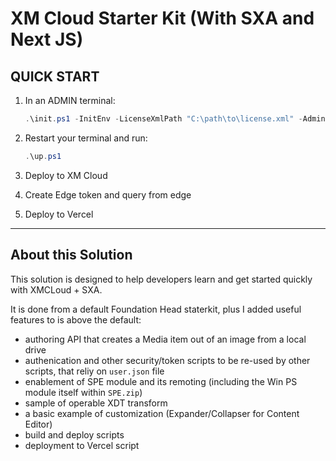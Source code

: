 # XM Cloud Starter Kit (With SXA and Next JS)

## QUICK START

1. In an ADMIN terminal:

    ```ps1
    .\init.ps1 -InitEnv -LicenseXmlPath "C:\path\to\license.xml" -AdminPassword "b"
    ```

2. Restart your terminal and run:

    ```ps1
    .\up.ps1
    ```

3. Deploy to XM Cloud

4. Create Edge token and query from edge

5. Deploy to Vercel

*** 

## About this Solution

This solution is designed to help developers learn and get started quickly with XMCLoud + SXA.

It is done from a default Foundation Head staterkit, plus I added useful features to is above the default:

- authoring API that creates a Media item out of an image from a local drive
- authenication and other security/token scripts to be re-used by other scripts, that reliy on `user.json` file
- enablement of SPE module and its remoting (including the Win PS module itself within `SPE.zip`)
- sample of operable XDT transform
- a basic example of customization (Expander/Collapser for Content Editor)
- build and deploy scripts
- deployment to Vercel script

